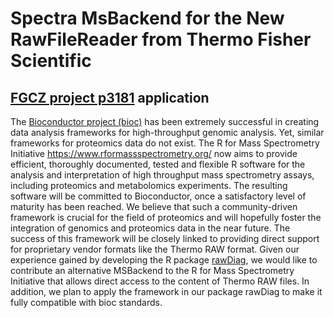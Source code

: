 # Spectra MsBackend for the New RawFileReader from Thermo Fisher Scientific 

## [FGCZ project p3181](https://fgcz-bfabric.uzh.ch/bfabric/userlab/show-project.html?id=3181) application

The [Bioconductor project (bioc)](https://doi.org/10.1038/nmeth.3252)
has been extremely successful in creating data
analysis frameworks for high-throughput genomic analysis.
Yet, similar
frameworks for proteomics data do not exist. The R for Mass Spectrometry
Initiative https://www.rformassspectrometry.org/ now aims to provide
efficient, thoroughly documented, tested
and flexible R software for the analysis and interpretation of high throughput
mass spectrometry assays, including proteomics and metabolomics experiments.
The resulting software will be committed to Bioconductor, once a satisfactory
level of maturity has been reached.
We believe that such a community-driven framework is crucial for the field of
proteomics and will hopefully foster the integration of genomics and
proteomics data in the near future. The success of this framework will be
closely linked to providing direct support for proprietary vendor formats like
the Thermo RAW format. Given our experience gained by developing the R package
[rawDiag](https://doi.org/10.1021/acs.jproteome.8b00173),
we would like to contribute an alternative MSBackend to
the R for Mass Spectrometry Initiative that allows direct access to the content
of Thermo RAW files. In addition, we plan to apply the framework in our package
rawDiag to make it fully compatible with bioc standards.


